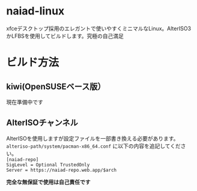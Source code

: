 # naiad-linux
xfceデスクトップ採用のエレガントで使いやすくミニマルなLinux。AlterISO3かLFBSを使用してビルドします。究極の自己満足


# ビルド方法

## kiwi(OpenSUSEベース版）
現在準備中です

## AlterISOチャンネル
AlterISOを使用しますが設定ファイルを一部書き換える必要があります。
`alteriso-path/system/pacman-x86_64.conf` に以下の内容を追記してください。 <br>
`[naiad-repo]` <br>
`SigLevel = Optional TrustedOnly` <br>
`Server = https://naiad-repo.web.app/$arch` <br>


**完全な無保証で使用は自己責任です**



